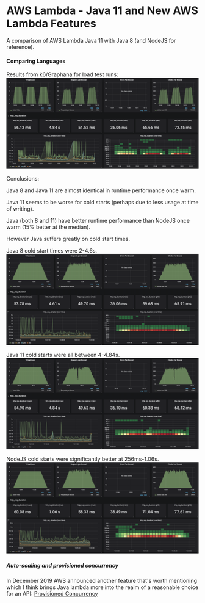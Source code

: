 # AWS Lambda - Java 11 and New AWS Lambda Features
A comparison of AWS Lambda Java 11 with Java 8 (and NodeJS for reference).

#### Comparing Languages

Results from k6/Graphana for load test runs:
![k6-results](k6-run.png)

Conclusions:
 
Java 8 and Java 11 are almost identical in runtime performance once warm.

Java 11 seems to be worse for cold starts (perhaps due to less usage at time of writing).

Java (both 8 and 11) have better runtime performance than NodeJS once warm (15% better at the median).

However Java suffers greatly on cold start times. 

Java 8 cold start times were 2-4.6s. 
![k6-results-java8](k6-run-java8.png)

Java 11 cold starts were all between 4-4.84s. 
![k6-results-java11](k6-run-java11.png)

NodeJS cold starts were significantly better at 256ms-1.06s.
![k6-results-node12](k6-run-node12.png)

##### Auto-scaling and provisioned concurrency
In December 2019 AWS announced another feature that's worth mentioning which I think
brings Java lambda more into the realm of a reasonable choice for an API: 
[Provisioned Concurrency](https://aws.amazon.com/about-aws/whats-new/2019/12/aws-lambda-announces-provisioned-concurrency/)
